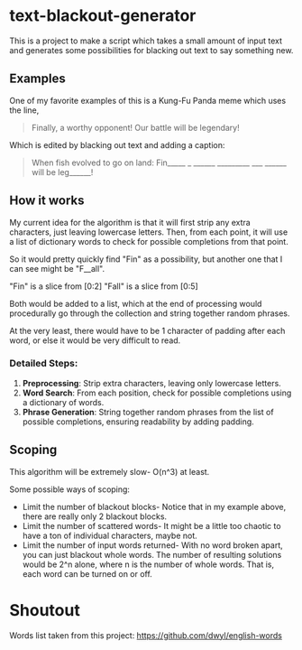 # text-blackout-generator

This is a project to make a script which takes a small amount of input text and generates some possibilities for blacking out text to say something new.

## Examples

One of my favorite examples of this is a Kung-Fu Panda meme which uses the line,

> Finally, a worthy opponent! Our battle will be legendary!

Which is edited by blacking out text and adding a caption: 

> When fish evolved to go on land:
> Fin_____ _ ______ _________ ___ ______ will be leg______!

## How it works

My current idea for the algorithm is that it will first strip any extra characters, just leaving lowercase letters. Then, from each point, it will use a list of dictionary words to check for possible completions from that point.

So it would pretty quickly find "Fin" as a possibility, but another one that I can see might be "F__all".

"Fin" is a slice from [0:2]
"Fall" is a slice from [0:5]

Both would be added to a list, which at the end of processing would procedurally go through the collection and string together random phrases.

At the very least, there would have to be 1 character of padding after each word, or else it would be very difficult to read.

### Detailed Steps:
1. **Preprocessing**: Strip extra characters, leaving only lowercase letters.
2. **Word Search**: From each position, check for possible completions using a dictionary of words.
3. **Phrase Generation**: String together random phrases from the list of possible completions, ensuring readability by adding padding.

## Scoping

This algorithm will be extremely slow- O(n^3) at least.

Some possible ways of scoping:
* Limit the number of blackout blocks- Notice that in my example above, there are really only 2 blackout blocks.
* Limit the number of scattered words- It might be a little too chaotic to have a ton of individual characters, maybe not.
* Limit the number of input words returned- With no word broken apart, you can just blackout whole words. The number of resulting solutions would be 2^n alone, where n is the number of whole words. That is, each word can be turned on or off.

# Shoutout
Words list taken from this project:
https://github.com/dwyl/english-words
